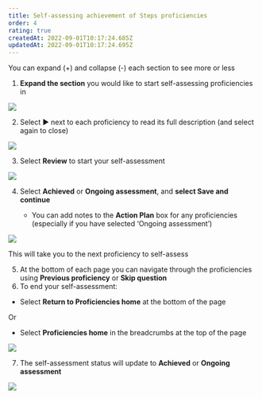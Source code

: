 ```yaml
---
title: Self-assessing achievement of Steps proficiencies
order: 4
rating: true
createdAt: 2022-09-01T10:17:24.685Z
updatedAt: 2022-09-01T10:17:24.695Z
---
```

You can expand (+) and collapse (-) each section to see more or less

1. **Expand the section** you would like to start self-assessing proficiencies in

![](/img/l_self-assess-proficiencies_0_3.png)

2. Select ▶︎ next to each proficiency to read its full description (and select again to close)

![](/img/l_self-assess-proficiencies_0_4.png)

3. Select **Review** to start your self-assessment

![](/img/l_self-assess-proficiencies_1.png)

4. Select **Achieved** or **Ongoing assessment**, and **select Save and continue**

   * You can add notes to the **Action Plan** box for any proficiencies (especially if you have selected ‘Ongoing assessment’)

![](/img/l_self-assess-proficiencies_2.png)

This will take you to the next proficiency to self-assess

5. At the bottom of each page you can navigate through the proficiencies using **Previous proficiency** or **Skip question** 
6. To end your self-assessment:

* Select **Return to Proficiencies home** at the bottom of the page

Or 

* Select **Proficiencies home** in the breadcrumbs at the top of the page

![](/img/l_self-assess-proficiencies_12.png)

7. The self-assessment status will update to **Achieved** or **Ongoing assessment**

![](/img/l_self-assess-proficiencies_3.png)